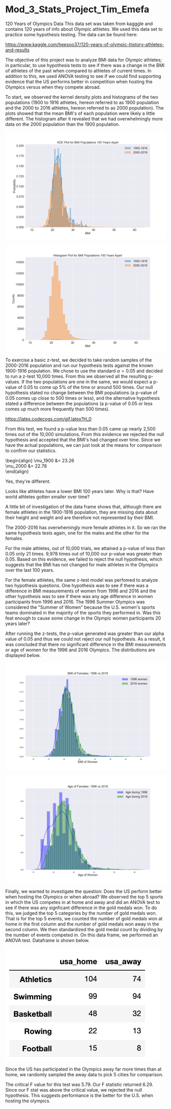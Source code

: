 # Mod_3_Stats_Project_Tim_Emefa

120 Years of Olympics Data
This data set was taken from kagggle and contains 120 years of info about Olympic athletes. We used this data set to practice some hypothesis testing. The data can be found here:

https://www.kaggle.com/heesoo37/120-years-of-olympic-history-athletes-and-results

The objective of this project was to analyze BMI data for Olympic athletes; in particular, to use hypothesis tests to see if there was a change in the BMI of athletes of the past when compared to athletes of current times. In addition to this, we used ANOVA testing to see if we could find supporting evidence that the US performs better in competition when hosting the Olympics versus when they compete abroad. 


To start, we observed the kernel density plots and histograms of the two populations (1900 to 1916 athletes, hereon referred to as 1900 population and the 2000 to 2016 athletes, hereon referred to as 2000 population). The plots showed that the mean BMI's of each population were likely a little different. The histogram after it revealed that we had overwhelmingly more data on the 2000 population than the 1900 population.

![KDE Plot](KDEBMI.png)

![Histogram](HistogramBMI.png)

To exercise a basic z-test, we decided to take random samples of the 2000-2016 population and run our hypothesis tests against the known 1900-1916 population. We chose to use the standard $\alpha = 0.05$ and decided to run a z-test 10,000 times. From this we observed all the resulting p-values. If the two populations are one in the same, we would expect a p-value of 0.05 to come up 5% of the time or around 500 times. Our null hypothesis stated no change between the BMI populations (a p-value of 0.05 comes up close to 500 times or less), and the alternative hypothesis stated a difference between the populations (a p-value of 0.05 or less comes up much more frequently than 500 times). 

https://latex.codecogs.com/gif.latex?H_0

From this test, we found a p-value less than 0.05 came up nearly 2,500 times out of the 10,000 simulations. From this evidence we rejected the null hypothesis and accepted that the BMI's had changed over time. Since we have the actual populations, we can just look at the means for comparison to confirm our statistics.

\begin{align}
\mu_1900 &= 23.26\
\mu_2000 &= 22.78\
\end{align}

Yes, they're different.

Looks like athletes have a lower BMI 100 years later. Why is that? Have world athletes gotten smaller over time?

A little bit of investigation of the data frame shows that, although there are female athletes in the 1900-1916 population, they are missing data about their height and weight and are therefore not represented by their BMI.

The 2000-2016 has overwhemingly more female athletes in it. So we ran the same hypothesis tests again, one for the males and the other for the females.

For the male athletes, out of 10,000 trials, we attained a p-value of less than 0.05 only 21 times. 9,978 times out of 10,000 our p-value was greater than 0.05. Based on this evidence, we failed to reject the null hypothesis, which suggests that the BMI has not changed for male athletes in the Olympics over the last 100 years.

For the female athletes, the same z-test model was perfomed to analyze two hypothesis questions. One hypothesis was to see if there was a difference in BMI measurements of women from 1996 and 2016 and the other hypothesis was to see if there was any age difference in women participants from 1996 and 2016. The 1996 Summer Olympics was considered the "Summer of Women" because the U.S. women's sports teams dominated in the majority of the sports they performed in. Was this feat enough to cause some change in the Olympic women participants 20 years later?

After running the z-tests, the p-value generated was greater than our alpha value of 0.05 and thus we could not reject our null hypothesis. As a result, it was concluded that there no significant difference in the BMI measurements or age of women for the 1996 and 2016 Olympics. The distributions are displayed below.

![Histogram](BMI_females_1996_vs_2016.png)

![Histogram](Ages_females_1996_vs_2016.png)



Finally, we wanted to investigate the question: Does the US perform better when hosting the Olympics or when abroad?
We observed the top 5 sports in which the US competes in at home and away and did an ANOVA test to see if there was any signficant difference in the gold medals won. To do this, we judged the top 5 categories by the number of gold medals won. That is for the top 5 events, we counted the number of gold medals won at home in the first column and the number of gold medals won away in the second column. We then standardized the gold medal count by dividing by the number of events competed in. On this data frame, we performed an ANOVA test. Dataframe is shown below.

![Histogram](anova_df.png)

Since the US has participated in the Olympics away far more times than at home, we randomly sampled the away data to pick 5 cities for comparison.

The critical F value for this test was 5.79. Our F statistic returned 6.29. Since our F stat was above the critical value, we rejected the null hypothesis. This suggests performance is the better for the U.S. when hosting the olympics.

 







